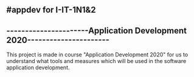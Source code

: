 #appdev for I-IT-1N1&2
----------------------------------------------------------------------- 
----------------------Application Development 2020---------------------- 
------------------------------------------------------------------------ 
This project is made in course "Application Development 2020" for us to 
understand what tools and measures which  will be used in the  software 
application development. 

